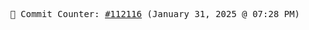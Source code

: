 <p align="center">
    <samp>
        📮 Commit Counter: <a href="https://github.com/Javascript-void0/Javascript-void0/commits/main">#112116</a> (January 31, 2025 @ 07:28 PM)
    </samp>
</p>